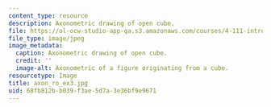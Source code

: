 ```yaml
---
content_type: resource
description: Axonometric drawing of open cube.
file: https://ol-ocw-studio-app-qa.s3.amazonaws.com/courses/4-111-introduction-to-architecture-environmental-design-spring-2014/68fb812bb039f3ae5d7a3e36bf9e9671_axon_ro_ex3.jpg
file_type: image/jpeg
image_metadata:
  caption: Axonometric drawing of open cube.
  credit: ''
  image-alt: Axonometric of a figure originating from a cube.
resourcetype: Image
title: axon_ro_ex3.jpg
uid: 68fb812b-b039-f3ae-5d7a-3e36bf9e9671
---
```

